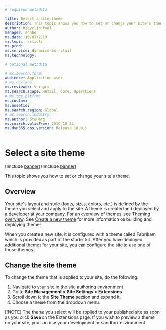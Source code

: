 ```yaml
---
# required metadata

title: Select a site theme
description: This topic shows you how to set or change your site's theme.
author: bicyclingfool
manager: annbe
ms.date: 10/01/2019
ms.topic: article
ms.prod: 
ms.service: dynamics-ax-retail
ms.technology: 

# optional metadata

# ms.search.form: 
audience: Application user
# ms.devlang: 
ms.reviewer: v-chgri
ms.search.scope: Retail, Core, Operations
# ms.tgt_pltfrm: 
ms.custom: 
ms.assetid: 
ms.search.region: Global
# ms.search.industry: 
ms.author: StuHarg
ms.search.validFrom: 2019-10-31
ms.dyn365.ops.version: Release 10.0.5
---
```


# Select a site theme

[!include [banner](../../includes/preview-banner.md)]
[!include [banner](../../includes/banner.md)]

This topic shows you how to set or change your site's theme.

## Overview

Your site's layout and style (fonts, sizes, colors, etc.) is defined by the theme you select and apply to the site. A theme is created and deployed by a developer at your company. For an overview of themes, see [Theming overview](http://). See [Create a new theme](http://) for more information on building and deploying themes.

When you create a new site, it is configured with a theme called Fabrikam which is provided as part of the starter kit. After you have deployed additional themes for your site, you can configure the site to use one of those themes. 

## Change the site theme

To change the theme that is applied to your site, do the following.

1. Navigate to your site in the site authoring environment
1. Go to **Site Management > Site Settings > Extensions**.
1. Scroll down to the **Site Theme** section and expand it.
1. Choose a theme from the dropdown menu.

[!NOTE]
The theme you select will be applied to your published site as soon as you click **Save** on the Extensions page. If you wish to preview a theme on your site, you can use your development or sandbox environment. 

 

 
